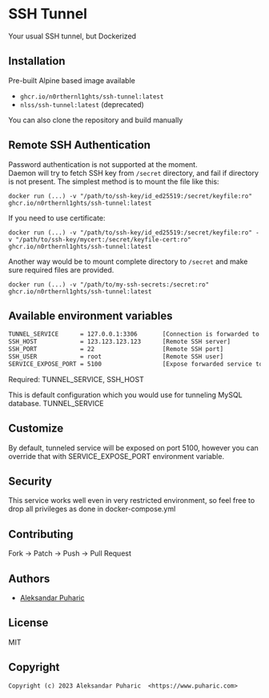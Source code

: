 # SSH Tunnel
Your usual SSH tunnel, but Dockerized

## Installation

Pre-built Alpine based image available
- `ghcr.io/n0rthernl1ghts/ssh-tunnel:latest`
 - `nlss/ssh-tunnel:latest` (deprecated)


You can also clone the repository and build manually

## Remote SSH Authentication
Password authentication is not supported at the moment.  
Daemon will try to fetch SSH key from `/secret` directory, and fail if directory is not present. 
The simplest method is to mount the file like this:
```
docker run (...) -v "/path/to/ssh-key/id_ed25519:/secret/keyfile:ro" ghcr.io/n0rthernl1ghts/ssh-tunnel:latest
```

If you need to use certificate:
```
docker run (...) -v "/path/to/ssh-key/id_ed25519:/secret/keyfile:ro" -v "/path/to/ssh-key/mycert:/secret/keyfile-cert:ro" ghcr.io/n0rthernl1ghts/ssh-tunnel:latest
```

Another way would be to mount complete directory to `/secret` and make sure required files are provided.
```
docker run (...) -v "/path/to/my-ssh-secrets:/secret:ro" ghcr.io/n0rthernl1ghts/ssh-tunnel:latest
```

## Available environment variables

```bash
TUNNEL_SERVICE      = 127.0.0.1:3306       [Connection is forwarded to this host:port]
SSH_HOST            = 123.123.123.123      [Remote SSH server]
SSH_PORT            = 22                   [Remote SSH port]
SSH_USER            = root                 [Remote SSH user]
SERVICE_EXPOSE_PORT = 5100                 [Expose forwarded service to this port]
```

Required: TUNNEL_SERVICE, SSH_HOST

This is default configuration which you would use for tunneling MySQL database.
TUNNEL_SERVICE

## Customize
By default, tunneled service will be exposed on port 5100, however you can override that with SERVICE_EXPOSE_PORT environment variable.

## Security
This service works well even in very restricted environment, so feel free to drop all privileges as done in docker-compose.yml

## Contributing

Fork -> Patch -> Push -> Pull Request


## Authors

* [Aleksandar Puharic](https://github.com/xZero707)


## License

MIT


## Copyright

```
Copyright (c) 2023 Aleksandar Puharic  <https://www.puharic.com>
```